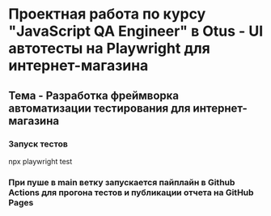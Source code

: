 # Проектная работа по курсу "JavaScript QA Engineer" в Otus - UI автотесты на Playwright для интернет-магазина

## Тема - Разработка фреймворка автоматизации тестирования для интернет-магазина

### Запуск тестов

npx playwright test

### При пуше в main ветку запускается пайплайн в Github Actions для прогона тестов и публикации отчета на GitHub Pages
